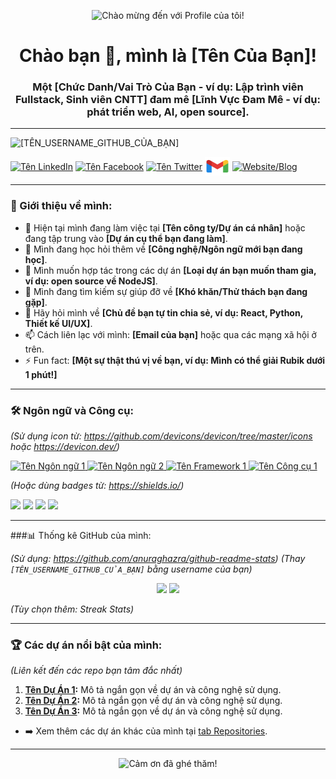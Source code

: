 <!-- Bắt đầu bằng một Banner/GIF chào mừng -->
<p align="center">
  <img src="URL_TO_YOUR_WELCOME_GIF_OR_BANNER" alt="Chào mừng đến với Profile của tôi!" width="600"/>
</p>

<h1 align="center">Chào bạn 👋, mình là [Tên Của Bạn]!</h1>
<h3 align="center">Một [Chức Danh/Vai Trò Của Bạn - ví dụ: Lập trình viên Fullstack, Sinh viên CNTT] đam mê [Lĩnh Vực Đam Mê - ví dụ: phát triển web, AI, open source].</h3>

---

<p align="left"> <img src="https://komarev.com/ghpvc/?username=[TÊN_USERNAME_GITHUB_CỦA_BẠN]&label=Profile%20views&color=0e75b6&style=flat" alt="[TÊN_USERNAME_GITHUB_CỦA_BẠN]" /> </p>

<!-- Biểu tượng mạng xã hội -->
<p align="left">
  <a href="LINK_LINKEDIN_CỦA_BẠN" target="blank"><img align="center" src="https://raw.githubusercontent.com/rahuldkjain/github-profile-readme-generator/master/src/images/icons/Social/linked-in-alt.svg" alt="Tên LinkedIn" height="30" width="40" /></a>
  <a href="LINK_FACEBOOK_CỦA_BẠN" target="blank"><img align="center" src="https://raw.githubusercontent.com/rahuldkjain/github-profile-readme-generator/master/src/images/icons/Social/facebook.svg" alt="Tên Facebook" height="30" width="40" /></a>
  <a href="LINK_TWITTER_HOẶC_KHÁC" target="blank"><img align="center" src="https://raw.githubusercontent.com/rahuldkjain/github-profile-readme-generator/master/src/images/icons/Social/twitter.svg" alt="Tên Twitter" height="30" width="40" /></a>
  <a href="mailto:EMAIL_CỦA_BẠN" target="blank"><img align="center" src="https://raw.githubusercontent.com/rahuldkjain/github-profile-readme-generator/master/src/images/icons/Social/gmail.svg" alt="Email của tôi" height="30" width="40" /></a>
  <a href="LINK_WEBSITE/BLOG_CỦA_BẠN" target="blank"><img align="center" src="https://raw.githubusercontent.com/rahuldkjain/github-profile-readme-generator/master/src/images/icons/Social/rss.svg" alt="Website/Blog" height="30" width="40" /></a>
</p>

---

### 🚀 Giới thiệu về mình:

*   🔭 Hiện tại mình đang làm việc tại **[Tên công ty/Dự án cá nhân]** hoặc đang tập trung vào **[Dự án cụ thể bạn đang làm]**.
*   🌱 Mình đang học hỏi thêm về **[Công nghệ/Ngôn ngữ mới bạn đang học]**.
*   👯 Mình muốn hợp tác trong các dự án **[Loại dự án bạn muốn tham gia, ví dụ: open source về NodeJS]**.
*   🤔 Mình đang tìm kiếm sự giúp đỡ về **[Khó khăn/Thử thách bạn đang gặp]**.
*   💬 Hãy hỏi mình về **[Chủ đề bạn tự tin chia sẻ, ví dụ: React, Python, Thiết kế UI/UX]**.
*   📫 Cách liên lạc với mình: **[Email của bạn]** hoặc qua các mạng xã hội ở trên.
*   ⚡ Fun fact: **[Một sự thật thú vị về bạn, ví dụ: Mình có thể giải Rubik dưới 1 phút!]**

---

### 🛠️ Ngôn ngữ và Công cụ:

*(Sử dụng icon từ: https://github.com/devicons/devicon/tree/master/icons hoặc https://devicon.dev/)*

<p align="left">
  <a href="URL_TÀI_LIỆU_NGÔN_NGỮ_1" target="_blank" rel="noreferrer"> <img src="URL_ICON_NGÔN_NGỮ_1" alt="Tên Ngôn ngữ 1" width="40" height="40"/> </a>
  <a href="URL_TÀI_LIỆU_NGÔN_NGỮ_2" target="_blank" rel="noreferrer"> <img src="URL_ICON_NGÔN_NGỮ_2" alt="Tên Ngôn ngữ 2" width="40" height="40"/> </a>
  <a href="URL_TÀI_LIỆU_FRAMEWORK_1" target="_blank" rel="noreferrer"> <img src="URL_ICON_FRAMEWORK_1" alt="Tên Framework 1" width="40" height="40"/> </a>
  <a href="URL_TÀI_LIỆU_CÔNG_CỤ_1" target="_blank" rel="noreferrer"> <img src="URL_ICON_CÔNG_CỤ_1" alt="Tên Công cụ 1" width="40" height="40"/> </a>
  <!-- Thêm các icon khác -->
</p>

*(Hoặc dùng badges từ: https://shields.io/)*

<code><img height="20" src="https://img.shields.io/badge/JavaScript-F7DF1E?style=for-the-badge&logo=javascript&logoColor=black"></code>
<code><img height="20" src="https://img.shields.io/badge/React-61DAFB?style=for-the-badge&logo=react&logoColor=black"></code>
<code><img height="20" src="https://img.shields.io/badge/Node.js-339933?style=for-the-badge&logo=node.js&logoColor=white"></code>
<code><img height="20" src="https://img.shields.io/badge/MongoDB-47A248?style=for-the-badge&logo=mongodb&logoColor=white"></code>
<!-- Thêm các badge khác -->

---

###📊 Thống kê GitHub của mình:

*(Sử dụng: https://github.com/anuraghazra/github-readme-stats)*
*(Thay `[TÊN_USERNAME_GITHUB_CỦA_BẠN]` bằng username của bạn)*

<p align="center">
  <img height="180em" src="https://github-readme-stats.vercel.app/api?username=[TÊN_USERNAME_GITHUB_CỦA_BẠN]&show_icons=true&theme=dracula&include_all_commits=true&count_private=true"/>
  <img height="180em" src="https://github-readme-stats.vercel.app/api/top-langs/?username=[TÊN_USERNAME_GITHUB_CỦA_BẠN]&layout=compact&langs_count=8&theme=dracula"/>
</p>

*(Tùy chọn thêm: Streak Stats)*
<!-- <p align="center">
  <img height="180em" src="https://github-readme-streak-stats.herokuapp.com/?user=[TÊN_USERNAME_GITHUB_CỦA_BẠN]&theme=dracula"/>
</p> -->

---

### 🏆 Các dự án nổi bật của mình:

*(Liên kết đến các repo bạn tâm đắc nhất)*

1.  **[Tên Dự Án 1](LINK_REPO_1):** Mô tả ngắn gọn về dự án và công nghệ sử dụng.
2.  **[Tên Dự Án 2](LINK_REPO_2):** Mô tả ngắn gọn về dự án và công nghệ sử dụng.
3.  **[Tên Dự Án 3](LINK_REPO_3):** Mô tả ngắn gọn về dự án và công nghệ sử dụng.

*   ➡️ Xem thêm các dự án khác của mình tại [tab Repositories](https://github.com/[TÊN_USERNAME_GITHUB_CỦA_BẠN]?tab=repositories).

---

<!-- Có thể thêm một GIF/hình ảnh kết thúc vui vẻ -->
<p align="center">
  <img src="URL_TO_YOUR_CODING_OR_THANK_YOU_GIF" alt="Cảm ơn đã ghé thăm!" width="400"/>
</p>
